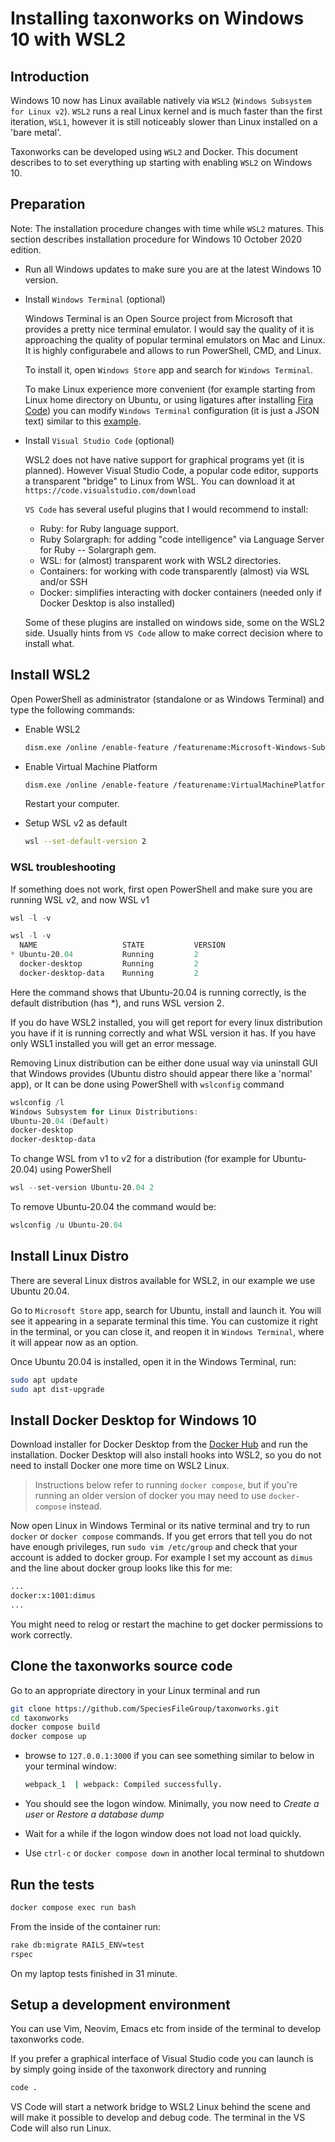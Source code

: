 # Installing taxonworks on Windows 10 with WSL2

## Introduction

Windows 10 now has Linux available natively via `WSL2` (`Windows Subsystem for
Linux v2`). `WSL2` runs a real Linux kernel and is much faster than the first
iteration, `WSL1`, however it is still noticeably slower than Linux installed
on a 'bare metal'.

Taxonworks can be developed using `WSL2` and Docker. This document describes to
to set everything up starting with enabling `WSL2` on Windows 10.

## Preparation

Note: The installation procedure changes with time while `WSL2` matures. This
section describes installation procedure for Windows 10 October 2020 edition.

* Run all Windows updates to make sure you are at the latest Windows 10 version.

* Install `Windows Terminal` (optional)

    Windows Terminal is an Open Source project from Microsoft that provides a
    pretty nice terminal emulator. I would say the quality of it is approaching
    the quality of popular terminal emulators on Mac and Linux. It is highly
    configurabele and allows to run PowerShell, CMD, and Linux.

    To install it, open `Windows Store` app and search for `Windows Terminal`.

    To make Linux experience more convenient (for example starting from Linux
    home directory on Ubuntu, or using ligatures after installing [Fira
    Code](https://github.com/tonsky/FiraCode)) you can modify `Windows
    Terminal` configuration (it is just a JSON text) similar to this
    [example](win-term.json).

* Install `Visual Studio Code` (optional)

   WSL2 does not have native support for graphical programs yet (it is
   planned).  However Visual Studio Code, a popular code editor, supports a
   transparent "bridge" to Linux from WSL. You can download it at
   `https://code.visualstudio.com/download`

  `VS Code` has several useful plugins that I would recommend to install:

  * Ruby: for Ruby language support.
  * Ruby Solargraph: for adding "code intelligence" via Language Server
    for Ruby -- Solargraph gem.
  * WSL: for (almost) transparent work with WSL2 directories.
  * Containers: for working with code transparently (almost) via
    WSL and/or SSH
  * Docker: simplifies interacting with docker containers (needed only
     if Docker Desktop is also installed)

  Some of these plugins are installed on windows side, some on the WSL2
  side. Usually hints from `VS Code` allow to make correct decision where to
  install what.

## Install WSL2

Open PowerShell as administrator (standalone or as Windows Terminal) and type
the following commands:

* Enable WSL2

    ```bash
    dism.exe /online /enable-feature /featurename:Microsoft-Windows-Subsystem-Linux /all /norestart
    ```

* Enable Virtual Machine Platform

    ```bash
    dism.exe /online /enable-feature /featurename:VirtualMachinePlatform /all /norestart
    ```
    Restart your computer.

* Setup WSL v2 as default

    ```bash
    wsl --set-default-version 2
    ```

### WSL troubleshooting

If something does not work, first open PowerShell and make sure you are running WSL v2, and now WSL v1

```PowerShell
wsl -l -v

wsl -l -v
  NAME                   STATE           VERSION
* Ubuntu-20.04           Running         2
  docker-desktop         Running         2
  docker-desktop-data    Running         2
```

Here the command shows that Ubuntu-20.04 is running correctly, is the default distribution (has *), and runs WSL version 2.

If you do have WSL2 installed, you will get report for every linux
distribution you have if it is running correctly and what WSL version it has.
If you have only WSL1 installed you will get an error message.

Removing Linux distribution can be either done usual way via uninstall GUI
that Windows provides (Ubuntu distro should appear there like a 'normal'
app), or It can be done using PowerShell with `wslconfig` command

```PowerShell
wslconfig /l
Windows Subsystem for Linux Distributions:
Ubuntu-20.04 (Default)
docker-desktop
docker-desktop-data
```

To change WSL from v1 to v2 for a distribution (for example for Ubuntu-20.04)
using PowerShell

```PowerShell
wsl --set-version Ubuntu-20.04 2
```

To remove Ubuntu-20.04 the command would be:

```PowerShell
wslconfig /u Ubuntu-20.04
```

## Install Linux Distro

There are several Linux distros available for WSL2, in our example we
use Ubuntu 20.04.

Go to `Microsoft Store` app, search for Ubuntu, install and launch it. You will
see it appearing in a separate terminal this time. You can customize it right
in the terminal, or you can close it, and reopen it in `Windows Terminal`,
where it will appear now as an option.

Once Ubuntu 20.04 is installed, open it in the Windows Terminal, run:

```bash
sudo apt update
sudo apt dist-upgrade
```

## Install Docker Desktop for Windows 10

Download installer for Docker Desktop from the [Docker
Hub](https://docs.docker.com/docker-for-windows/install/) and run the
installation. Docker Desktop will also install hooks into WSL2, so you do not
need to install Docker one more time on WSL2 Linux.

> Instructions below refer to running `docker compose`, but if you're running
an older version of docker you may need to use `docker-compose` instead.

Now open Linux in Windows Terminal or its native terminal and try to run
`docker` or `docker compose` commands. If you get errors that tell you do not
have enough privileges, run ``sudo vim /etc/group`` and check that your account
is added to docker group. For example I set my account as `dimus` and the line
about docker group looks like this for me:

```txt
...
docker:x:1001:dimus
...
```

You might need to relog or restart the machine to get docker permissions to
work correctly.

## Clone the taxonworks source code

Go to an appropriate directory in your Linux terminal and run

```bash
git clone https://github.com/SpeciesFileGroup/taxonworks.git
cd taxonworks
docker compose build
docker compose up
```

* browse to `127.0.0.1:3000` if you can see something similar to below in
  your terminal window:

    ```bash
    webpack_1  | webpack: Compiled successfully.
    ```

* You should see the logon window. Minimally, you now need to _Create a user_
  or _Restore a database dump_
* Wait for a while if the logon window does not load not load quickly.
* Use `ctrl-c` or `docker compose down` in another local terminal to shutdown

## Run the tests

```bash
docker compose exec run bash
```

From the inside of the container run:

```bash
rake db:migrate RAILS_ENV=test
rspec
```

On my laptop tests finished in 31 minute.

## Setup a development environment

You can use Vim, Neovim, Emacs etc from inside of the terminal to develop
taxonworks code.

If you prefer a graphical interface of Visual Studio code you can launch is by
simply going inside of the taxonwork directory and running

```bash
code .
```

VS Code will start a network bridge to WSL2 Linux behind the scene and will
make it possible to develop and debug code. The terminal in the VS Code will
also run Linux.
